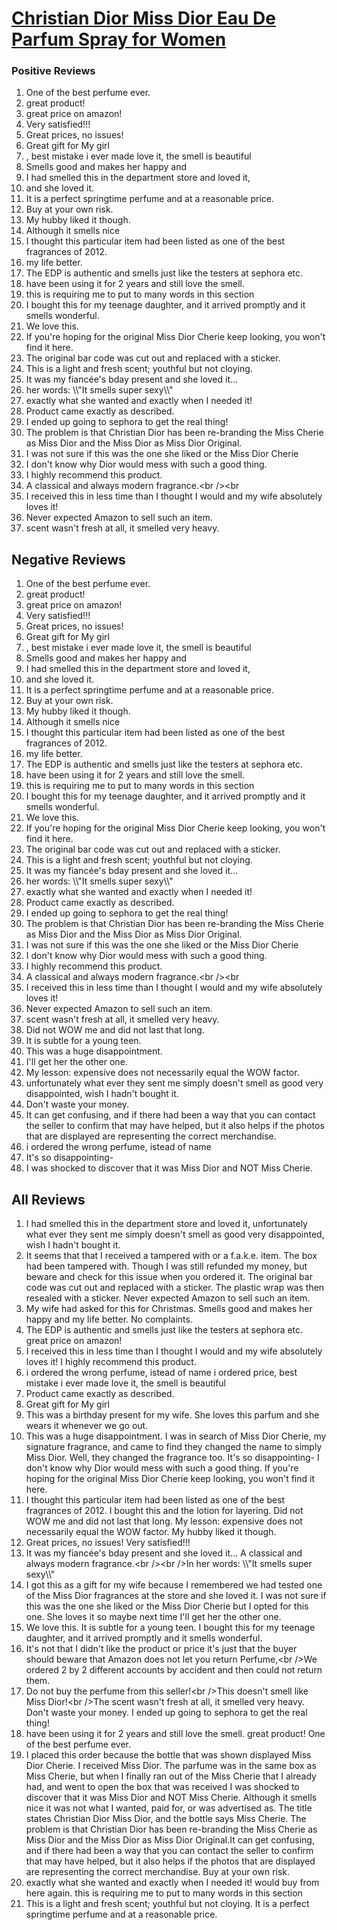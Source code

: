 # [Christian Dior Miss Dior Eau De Parfum Spray for Women](https://products.checkmycream.com/products/Christian-Dior-Miss-Dior-Eau-De-Parfum-Spray-for-Women.html)

### Positive Reviews

<ol>
      <li>One of the best perfume ever.</li>
      <li>great product!</li>
      <li>great price on amazon!</li>
      <li>Very satisfied!!!</li>
      <li>Great prices, no issues!</li>
      <li>Great gift for My girl</li>
      <li>, best mistake i ever made love it, the smell is beautiful</li>
      <li>Smells good and makes her happy and</li>
      <li>I had smelled this in the department store and loved it,</li>
      <li>and she loved it.</li>
      <li>It is a perfect springtime perfume and at a reasonable price.</li>
      <li>Buy at your own risk.</li>
      <li>My hubby liked it though.</li>
      <li>Although it smells nice</li>
      <li>I thought this particular item had been listed as one of the best fragrances of 2012.  </li>
      <li>my life better.</li>
      <li>The EDP is authentic and smells just like the testers at sephora etc.</li>
      <li>have been using it for 2 years and still love the smell.</li>
      <li>this is requiring me to put to many words in this section</li>
      <li>I bought this for my teenage daughter, and it arrived promptly and it smells wonderful.</li>
      <li>We love this.  </li>
      <li>If you&#x27;re hoping for the original Miss Dior Cherie keep looking, you won&#x27;t find it here.</li>
      <li>The original bar code was cut out and replaced with a sticker.</li>
      <li>This is a light and fresh scent; youthful but not cloying.</li>
      <li>It was my fiancée&#x27;s bday present and she loved it...</li>
      <li>her words: \\&quot;It smells super sexy\\&quot;</li>
      <li>exactly what she wanted and exactly when I needed it!</li>
      <li>Product came exactly as described.</li>
      <li>I ended up going to sephora to get the real thing!</li>
      <li>The problem is that Christian Dior has been re-branding the Miss Cherie as Miss Dior and the Miss Dior as Miss Dior Original.</li>
      <li>I was not sure if this was the one she liked or the Miss Dior Cherie</li>
      <li>I don&#x27;t know why Dior would mess with such a good thing.</li>
      <li>I highly recommend this product.</li>
      <li>A classical and always modern fragrance.&lt;br /&gt;&lt;br</li>
      <li>I received this in less time than I thought I would and my wife absolutely loves it!</li>
      <li>Never expected Amazon to sell such an item.</li>
      <li>scent wasn&#x27;t fresh at all, it smelled very heavy.</li>
</ol>


<h2>Negative Reviews</h2>
<ol>
<li> One of the best perfume ever.</li>
<li> great product!</li>
<li> great price on amazon!</li>
<li> Very satisfied!!!</li>
<li> Great prices, no issues!</li>
<li> Great gift for My girl</li>
<li> , best mistake i ever made love it, the smell is beautiful</li>
<li> Smells good and makes her happy and</li>
<li> I had smelled this in the department store and loved it,</li>
<li> and she loved it.</li>
<li> It is a perfect springtime perfume and at a reasonable price.</li>
<li> Buy at your own risk.</li>
<li> My hubby liked it though.</li>
<li> Although it smells nice</li>
<li> I thought this particular item had been listed as one of the best fragrances of 2012.  </li>
<li> my life better.</li>
<li> The EDP is authentic and smells just like the testers at sephora etc.</li>
<li> have been using it for 2 years and still love the smell.</li>
<li> this is requiring me to put to many words in this section</li>
<li> I bought this for my teenage daughter, and it arrived promptly and it smells wonderful.</li>
<li> We love this.  </li>
<li> If you&#x27;re hoping for the original Miss Dior Cherie keep looking, you won&#x27;t find it here.</li>
<li> The original bar code was cut out and replaced with a sticker.</li>
<li> This is a light and fresh scent; youthful but not cloying.</li>
<li> It was my fiancée&#x27;s bday present and she loved it...</li>
<li> her words: \\&quot;It smells super sexy\\&quot;</li>
<li> exactly what she wanted and exactly when I needed it!</li>
<li> Product came exactly as described.</li>
<li> I ended up going to sephora to get the real thing!</li>
<li> The problem is that Christian Dior has been re-branding the Miss Cherie as Miss Dior and the Miss Dior as Miss Dior Original.</li>
<li> I was not sure if this was the one she liked or the Miss Dior Cherie</li>
<li> I don&#x27;t know why Dior would mess with such a good thing.</li>
<li> I highly recommend this product.</li>
<li> A classical and always modern fragrance.&lt;br /&gt;&lt;br</li>
<li> I received this in less time than I thought I would and my wife absolutely loves it!</li>
<li> Never expected Amazon to sell such an item.</li>
<li> scent wasn&#x27;t fresh at all, it smelled very heavy.</li>
<li> Did not WOW me and did not last that long.  </li>
<li> It is subtle for a young teen.  </li>
<li> This was a huge disappointment.</li>
<li> I&#x27;ll get her the other one.</li>
<li> My lesson: expensive does not necessarily equal the WOW factor.  </li>
<li> unfortunately what ever they sent me simply doesn&#x27;t smell as good very disappointed, wish I hadn&#x27;t bought it.</li>
<li> Don&#x27;t waste your money.</li>
<li> It can get confusing, and if there had been a way that you can contact the seller to confirm that may have helped, but it also helps if the photos that are displayed are representing the correct merchandise.</li>
<li> i ordered the wrong perfume, istead of name</li>
<li> It&#x27;s so disappointing-</li>
<li> I was shocked to discover that it was Miss Dior and NOT Miss Cherie.</li>
</ol>

<h2>All Reviews</h2>

<ol>
    <li> I had smelled this in the department store and loved it, unfortunately what ever they sent me simply doesn&#x27;t smell as good very disappointed, wish I hadn&#x27;t bought it.</li>
    <li> It seems that that I received a tampered with or a f.a.k.e. item. The box had been tampered with. Though I was still refunded my money, but beware and check for this issue when you ordered it. The original bar code was cut out and replaced with a sticker. The plastic wrap was then resealed with a sticker. Never expected Amazon to sell such an item.</li>
    <li> My wife had asked for this for Christmas. Smells good and makes her happy and my life better. No complaints.</li>
    <li> The EDP is authentic and smells just like the testers at sephora etc. great price on amazon!</li>
    <li> I received this in less time than I thought I would and my wife absolutely loves it! I highly recommend this product.</li>
    <li> i ordered the wrong perfume, istead of name i ordered price, best mistake i ever made love it, the smell is beautiful</li>
    <li> Product came exactly as described.</li>
    <li> Great gift for My girl</li>
    <li> This was a birthday present for my wife. She loves this parfum  and she wears it whenever we go out.</li>
    <li> This was a huge disappointment. I was in search of Miss Dior Cherie, my signature fragrance, and came to find they changed the name to simply Miss Dior. Well, they changed the fragrance too. It&#x27;s so disappointing- I don&#x27;t know why Dior would mess with such a good thing. If you&#x27;re hoping for the original Miss Dior Cherie keep looking, you won&#x27;t find it here.</li>
    <li> I thought this particular item had been listed as one of the best fragrances of 2012.  I bought this and the lotion for layering.  Did not WOW me and did not last that long.  My lesson: expensive does not necessarily equal the WOW factor.  My hubby liked it though.</li>
    <li> Great prices, no issues! Very satisfied!!!</li>
    <li> It was my fiancée&#x27;s bday present and she loved it... A classical and always modern fragrance.&lt;br /&gt;&lt;br /&gt;In her words: \\&quot;It smells super sexy\\&quot;</li>
    <li> I got this as a gift for my wife because I remembered we had tested one of the Miss Dior fragrances at the store and she loved it. I was not sure if this was the one she liked or the Miss Dior Cherie but I opted for this one. She loves it so maybe next time I&#x27;ll get her the other one.</li>
    <li> We love this.  It is subtle for a young teen.  I bought this for my teenage daughter, and it arrived promptly and it smells wonderful.</li>
    <li> It&#x27;s not that I didn&#x27;t like the product or price it&#x27;s just that the buyer should beware that Amazon does not let you return Perfume,&lt;br /&gt;We ordered 2 by 2 different accounts by accident and then could not return them.</li>
    <li> Do not buy the perfume from this seller!&lt;br /&gt;This doesn&#x27;t smell like Miss Dior!&lt;br /&gt;The scent wasn&#x27;t fresh at all, it smelled very heavy. Don&#x27;t waste your money. I ended up going to sephora to get the real thing!</li>
    <li> have been using it for 2 years and still love the smell. great product! One of the best perfume ever.</li>
    <li> I placed this order because the bottle that was shown displayed Miss Dior Cherie. I received Miss Dior. The parfume was in the same box as Miss Cherie, but when I finally ran out of the Miss Cherie that I already had, and went to open the box that was received I was shocked to discover that it was Miss Dior and NOT Miss Cherie. Although it smells nice it was not what I wanted, paid for, or was advertised as. The title states Christian Dior Miss Dior, and the bottle says Miss Cherie. The problem is that Christian Dior has been re-branding the Miss Cherie as Miss Dior and the Miss Dior as Miss Dior Original.It can get confusing, and if there had been a way that you can contact the seller to confirm that may have helped, but it also helps if the photos that are displayed are representing the correct merchandise. Buy at your own risk.</li>
    <li> exactly what she wanted and exactly when I needed it! would buy from here again. this is requiring me to put to many words in this section</li>
    <li> This is a light and fresh scent; youthful but not cloying. It is a perfect springtime perfume and at a reasonable price.</li>
</ol>




